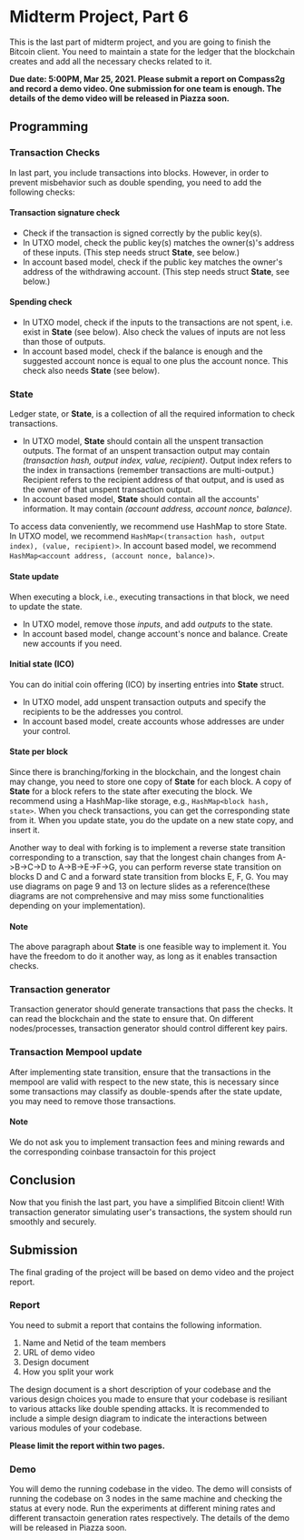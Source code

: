 # Midterm Project, Part 6

This is the last part of midterm project, and you are going to finish the Bitcoin client. You need to maintain a state for the ledger that the blockchain creates and add all the necessary checks related to it. 

**Due date: 5:00PM, Mar 25, 2021. Please submit a report on Compass2g and record a demo video. One submission for one team is enough. The details of the demo video will be released in Piazza soon.**

## Programming

### Transaction Checks
In last part, you include transactions into blocks. However, in order to prevent misbehavior such as double spending, you need to add the following checks:

#### Transaction signature check
- Check if the transaction is signed correctly by the public key(s).
- In UTXO model, check the public key(s) matches the owner(s)'s address of these inputs. (This step needs struct **State**, see below.)
- In account based model, check if the public key matches the owner's address of the withdrawing account. (This step needs struct **State**, see below.)

#### Spending check
- In UTXO model, check if the inputs to the transactions are not spent, i.e. exist in **State** (see below). Also check the values of inputs are not less than those of outputs.
- In account based model, check if the balance is enough and the suggested account nonce is equal to one plus the account nonce. This check also needs **State** (see below).

### State

Ledger state, or **State**, is a collection of all the required information to check transactions.  

- In UTXO model, **State** should contain all the unspent transaction outputs. The format of an unspent transaction output may contain *(transaction hash, output index, value, recipient)*. Output index refers to the index in transactions (remember transactions are multi-output.) Recipient refers to the recipient address of that output, and is used as the owner of that unspent transaction output.
- In account based model, **State** should contain all the accounts' information. It may contain *(account address, account nonce, balance)*.

To access data conveniently, we recommend use HashMap to store State. In UTXO model, we recommend `HashMap<(transaction hash, output index), (value, recipient)>`. In account based model, we recommend `HashMap<account address, (account nonce, balance)>`.

#### State update
When executing a block, i.e., executing transactions in that block, we need to update the state.
- In UTXO model, remove those *inputs*, and add *outputs* to the state.
- In account based model, change account's nonce and balance. Create new accounts if you need.

#### Initial state (ICO)
You can do initial coin offering (ICO) by inserting entries into **State** struct.
- In UTXO model, add unspent transaction outputs and specify the recipients to be the addresses you control.
- In account based model, create accounts whose addresses are under your control.

#### State per block
Since there is branching/forking in the blockchain, and the longest chain may change, you need to store one copy of **State** for each block. A copy of **State** for a block refers to the state after executing the block. We recommend using a HashMap-like storage, e.g., `HashMap<block hash, state>`. When you check transactions, you can get the corresponding state from it. When you update state, you do the update on a new state copy, and insert it.

Another way to deal with forking is to implement a reverse state transition corresponding to a transction, say that the longest chain changes from A->B->C->D to A->B->E->F->G, you can perform reverse state transition on blocks D and C and a forward state transition from blocks E, F, G. You may use diagrams on page 9 and 13 on lecture slides as a reference(these diagrams are not comprehensive and may miss some functionalities depending on your implementation).

#### Note

The above paragraph about **State** is one feasible way to implement it. You have the freedom to do it another way, as long as it enables transaction checks.

### Transaction generator
Transaction generator should generate transactions that pass the checks. It can read the blockchain and the state to ensure that. On different nodes/processes, transaction generator should control different key pairs.

### Transaction Mempool update
After implementing state transition, ensure that the transactions in the mempool are valid with respect to the new state, this is necessary since some transactions may classify as double-spends after the state update, you may need to remove those transactions.

#### Note
We do not ask you to implement transaction fees and mining rewards and the corresponding coinbase transactoin for this project

## Conclusion

Now that you finish the last part, you have a simplified Bitcoin client! With transaction generator simulating user's transactions, the system should run smoothly and securely.

## Submission
The final grading of the project will be based on demo video and the project report.

### Report
You need to submit a report that contains the following information.
1. Name and Netid of the team members
2. URL of demo video
3. Design document
4. How you split your work

The design document is a short description of your codebase and the various design choices you made to ensure that your codebase is resiliant to various attacks like double spending attacks. It is recommended to include a simple design diagram to indicate the interactions between various modules of your codebase.

**Please limit the report within two pages.**

### Demo

You will demo the running codebase in the video. The demo will consists of running the codebase on 3 nodes in the same machine and checking the status at every node. Run the experiments at different mining rates and different transactoin generation rates respectively. The details of the demo will be released in Piazza soon.

